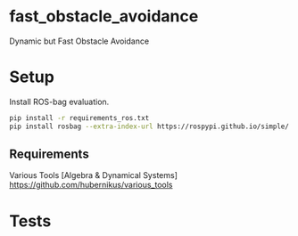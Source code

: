 # fast_obstacle_avoidance
Dynamic but Fast Obstacle Avoidance

# Setup
Install ROS-bag evaluation.
``` bash
pip install -r requirements_ros.txt
pip install rosbag --extra-index-url https://rospypi.github.io/simple/
```

## Requirements
Various Tools [Algebra & Dynamical Systems]
https://github.com/hubernikus/various_tools

# 

# Tests
